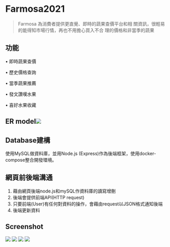 # Farmosa2021
> Farmosa 為消費者提供更直覺、即時的蔬果查價平台和相
> 關資訊，很輕易的能得知市場行情，再也不用擔心買入不合
> 理的價格和非當季的蔬果

## 功能
• 即時蔬果查價

• 歷史價格查詢

• 當季蔬果推薦

• 發文讚嘆水果

• 喜好水果收藏

## ER model![](https://i.imgur.com/3qjOL9u.png)


## Database建構
使用MySQL做資料庫，並用Node.js (Express)作為後端框架，使用docker-compose整合開發環境。

## 網頁前後端溝通
1. 藉由網頁後端node.js和mySQL作資料庫的讀寫增刪
2. 後端會提供前端API(HTTP request)
3. 只要前端(User)有任何對資料的操作，會藉由request以JSON格式通知後端
4. 後端更新資料

## Screenshot
![](https://i.imgur.com/qc41min.png)
![](https://i.imgur.com/JvYPXBs.png)
![](https://i.imgur.com/pqAJjXT.png)
![](https://i.imgur.com/lK5oWkQ.png)
